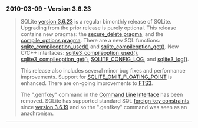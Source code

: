 ### 2010\-03\-09 \- Version 3\.6\.23


> SQLite [version 3\.6\.23](releaselog/3_6_23.html) is a regular bimonthly release of SQLite.
>  Upgrading from the prior release is purely optional.
>  This release contains new pragmas: the [secure\_delete pragma](pragma.html#pragma_secure_delete), and
>  the [compile\_options pragma](pragma.html#pragma_compile_options).
>  There are a new SQL functions: [sqlite\_compileoption\_used()](lang_corefunc.html#sqlite_compileoption_used)
>  and [sqlite\_compileoption\_get()](lang_corefunc.html#sqlite_compileoption_get).
>  New C/C\+\+ interfaces: [sqlite3\_compileoption\_used()](c3ref/compileoption_get.html),
>  [sqlite3\_compileoption\_get()](c3ref/compileoption_get.html), [SQLITE\_CONFIG\_LOG](c3ref/c_config_covering_index_scan.html#sqliteconfiglog), and
>  [sqlite3\_log()](c3ref/log.html).
> 
> 
>  This release also includes several minor bug fixes and performance
>  improvements. Support for [SQLITE\_OMIT\_FLOATING\_POINT](compile.html#omit_floating_point) is enhanced.
>  There are on\-going improvements to [FTS3](fts3.html).
> 
> 
>  The ".genfkey" command in the [Command Line Interface](cli.html) has been
>  removed. SQLite has supported standard SQL [foreign key constraints](foreignkeys.html)
>  since [version 3\.6\.19](releaselog/3_6_19.html) and so the ".genfkey" command was seen as
>  an anachronism.



---

